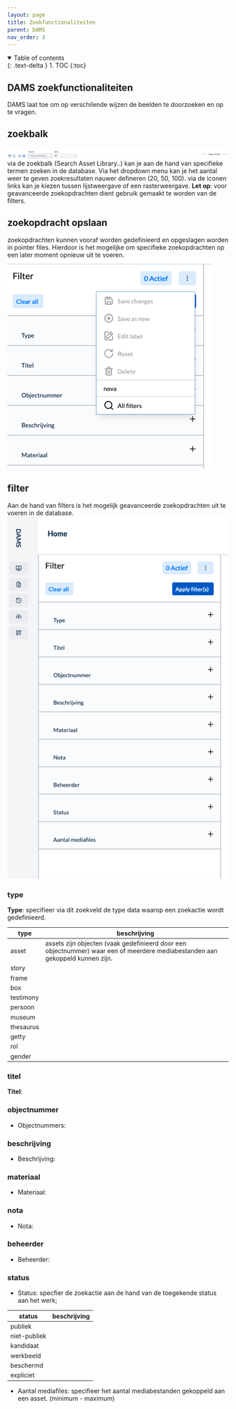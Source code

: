 ```yaml
--- 
layout: page
title: Zoekfunctionaliteiten
parent: DAMS
nav_order: 3
--- 
```


<details open markdown="block">
  <summary>
    Table of contents
  </summary>
  {: .text-delta }
1. TOC
{:toc}
</details>

## **DAMS zoekfunctionaliteiten**
DAMS laat toe om op verschilende wijzen de beelden te doorzoeken en op te vragen. 

## zoekbalk
![dams-zoekbalk.png](images/dams-zoekbalk.png)
via de zoekbalk (Search Asset Library..) kan je aan de hand van specifieke termen zoeken in de database. Via het dropdown menu kan je het aantal weer te geven zoekresultaten nauwer defineren (20, 50, 100). 
via de iconen links kan je kiezen tussen lijstweergave of een rasterweergave. 
**Let op**: voor geavanceerde zoekopdrachten dient gebruik gemaakt te worden van de filters. 

## zoekopdracht opslaan
zoekopdrachten kunnen vooraf worden gedefinieerd en opgeslagen worden in pointer files. Hierdoor is het mogelijke om specifieke zoekopdrachten op een later moment opnieuw uit te voeren.
![dams-save-zoekopdracht.png](images/dams-save-zoekopdracht.png)
## filter
Aan de hand van filters is het mogelijk geavanceerde zoekopdrachten uit te voeren in de database. 
![dams-filter.png](images/dams-filter.png)

### type
**Type**: specifieer via dit zoekveld de type data waarop een zoekactie wordt gedefinieerd.  

| type      | beschrijving |
|-----------|--------------|
| asset     |assets zijn objecten (vaak gedefinieerd door een objectnummer) waar een of meerdere mediabestanden aan gekoppeld kunnen zijn.|
| story     ||
| frame     ||
| box       ||
| testimony ||
| persoon   ||
| museum    ||
| thesaurus || 
| getty     ||
| rol       ||
| gender    || 

### titel
**Titel**: 

### objectnummer
* Objectnummers:

### beschrijving
* Beschrijving:

### materiaal
* Materiaal:

### nota 
* Nota:

### beheerder 
* Beheerder:

### status
* Status: specfier de zoekactie aan de hand van de toegekende status aan het werk; 

| status       | beschrijving |
|--------------|--------------|
| publiek      ||
| niet-publiek ||
| kandidaat    ||
| werkbeeld    ||
| beschermd    ||
| expliciet    ||

* Aantal mediafiles: specifieer het aantal mediabestanden gekoppeld aan een asset. (minimum - maximum) 
